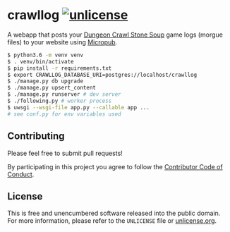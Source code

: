 # crawllog [![unlicense](https://img.shields.io/badge/un-license-green.svg?style=flat)](http://unlicense.org)

A webapp that posts your [Dungeon Crawl Stone Soup](http://crawl.develz.org/) game logs (morgue files) to your website using [Micropub](http://micropub.net/).

```bash
$ python3.6 -m venv venv
$ . venv/bin/activate
$ pip install -r requirements.txt
$ export CRAWLLOG_DATABASE_URI=postgres://localhost/crawllog
$ ./manage.py db upgrade
$ ./manage.py upsert_content
$ ./manage.py runserver # dev server
$ ./following.py # worker process
$ uwsgi --wsgi-file app.py --callable app ...
# see conf.py for env variables used
```

## Contributing

Please feel free to submit pull requests!

By participating in this project you agree to follow the [Contributor Code of Conduct](http://contributor-covenant.org/version/1/4/).

## License

This is free and unencumbered software released into the public domain.  
For more information, please refer to the `UNLICENSE` file or [unlicense.org](http://unlicense.org).
